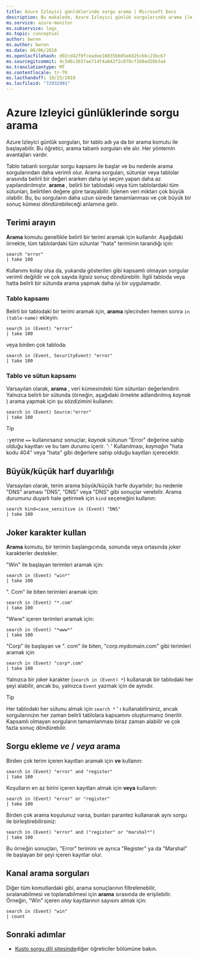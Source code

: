 ```yaml
---
title: Azure Izleyici günlüklerinde sorgu arama | Microsoft Docs
description: Bu makalede, Azure Izleyici günlük sorgularında arama ile çalışmaya başlama hakkında bir öğretici sunulmaktadır.
ms.service: azure-monitor
ms.subservice: logs
ms.topic: conceptual
author: bwren
ms.author: bwren
ms.date: 08/06/2018
ms.openlocfilehash: d92cd42f0fceadee16035b605e8d25c6bc23bc67
ms.sourcegitcommit: 4c3d6c2657ae714f4a042f2c078cf1b0ad20b3a4
ms.translationtype: MT
ms.contentlocale: tr-TR
ms.lasthandoff: 10/25/2019
ms.locfileid: "72932991"
---
```

# <a name="search-queries-in-azure-monitor-logs"></a>Azure Izleyici günlüklerinde sorgu arama
Azure Izleyici günlük sorguları, bir tablo adı ya da bir arama komutu ile başlayabilir. Bu öğretici, arama tabanlı sorguları ele alır. Her yöntemin avantajları vardır.

Tablo tabanlı sorgular sorgu kapsamı ile başlar ve bu nedenle arama sorgularından daha verimli olur. Arama sorguları, sütunlar veya tablolar arasında belirli bir değeri ararken daha iyi seçim yapan daha az yapılandırılmıştır. **arama** , belirli bir tablodaki veya tüm tablolardaki tüm sütunları, belirtilen değere göre tarayabilir. İşlenen veri miktarı çok büyük olabilir. Bu, bu sorguların daha uzun sürede tamamlanması ve çok büyük bir sonuç kümesi döndürebileceği anlamına gelir.

## <a name="search-a-term"></a>Terimi arayın
**Arama** komutu genellikle belirli bir terimi aramak için kullanılır. Aşağıdaki örnekte, tüm tablolardaki tüm sütunlar "hata" teriminin tarandığı için:

```Kusto
search "error"
| take 100
```

Kullanımı kolay olsa da, yukarıda gösterilen gibi kapsamlı olmayan sorgular verimli değildir ve çok sayıda ilgisiz sonuç döndürebilir. İlgili tabloda veya hatta belirli bir sütunda arama yapmak daha iyi bir uygulamadır.

### <a name="table-scoping"></a>Tablo kapsamı
Belirli bir tablodaki bir terimi aramak için, **arama** işlecinden hemen sonra `in (table-name)` ekleyin:

```Kusto
search in (Event) "error"
| take 100
```

veya birden çok tabloda:
```Kusto
search in (Event, SecurityEvent) "error"
| take 100
```

### <a name="table-and-column-scoping"></a>Tablo ve sütun kapsamı
Varsayılan olarak, **arama** , veri kümesindeki tüm sütunları değerlendirir. Yalnızca belirli bir sütunda (örneğin, aşağıdaki örnekte adlandırılmış *kaynak* ) arama yapmak için şu sözdizimini kullanın:

```Kusto
search in (Event) Source:"error"
| take 100
```

> [!TIP]
> `:`yerine `==` kullanırsanız sonuçlar, *kaynak* sütunun "Error" değerine sahip olduğu kayıtları ve bu tam durumu içerir. ': ' Kullanılması, *kaynağın* "hata kodu 404" veya "hata" gibi değerlere sahip olduğu kayıtları içerecektir.

## <a name="case-sensitivity"></a>Büyük/küçük harf duyarlılığı
Varsayılan olarak, terim arama büyük/küçük harfe duyarlıdır; bu nedenle "DNS" araması "DNS", "DNS" veya "DNS" gibi sonuçlar verebilir. Arama durumunu duyarlı hale getirmek için `kind` seçeneğini kullanın:

```Kusto
search kind=case_sensitive in (Event) "DNS"
| take 100
```

## <a name="use-wild-cards"></a>Joker karakter kullan
**Arama** komutu, bir terimin başlangıcında, sonunda veya ortasında joker karakterler destekler.

"Win" ile başlayan terimleri aramak için:
```Kusto
search in (Event) "win*"
| take 100
```

". Com" ile biten terimleri aramak için:
```Kusto
search in (Event) "*.com"
| take 100
```

"Www" içeren terimleri aramak için:
```Kusto
search in (Event) "*www*"
| take 100
```

"Corp" ile başlayan ve ". com" ile biten, "corp.mydomain.com" gibi terimleri aramak için

```Kusto
search in (Event) "corp*.com"
| take 100
```

Yalnızca bir joker karakter (`search in (Event) *`) kullanarak bir tablodaki her şeyi alabilir, ancak bu, yalnızca `Event` yazmak için de aynıdır.

> [!TIP]
> Her tablodaki her sütunu almak için `search *` ' ı kullanabilirsiniz, ancak sorgularınızın her zaman belirli tablolara kapsamını oluşturmanız önerilir. Kapsamlı olmayan sorguların tamamlanması biraz zaman alabilir ve çok fazla sonuç döndürebilir.

## <a name="add-and--or-to-search-queries"></a>Sorgu ekleme *ve* / *veya* arama
Birden çok terim içeren kayıtları aramak için **ve** kullanın:

```Kusto
search in (Event) "error" and "register"
| take 100
```

Koşulların en az birini içeren kayıtları almak için **veya** kullanın:

```Kusto
search in (Event) "error" or "register"
| take 100
```

Birden çok arama koşulunuz varsa, bunları parantez kullanarak aynı sorgu ile birleştirebilirsiniz:

```Kusto
search in (Event) "error" and ("register" or "marshal*")
| take 100
```

Bu örneğin sonuçları, "Error" terimini ve ayrıca "Register" ya da "Marshal" ile başlayan bir şeyi içeren kayıtlar olur.

## <a name="pipe-search-queries"></a>Kanal arama sorguları
Diğer tüm komutlardaki gibi, arama sonuçlarının filtrelenebilir, sıralanabilmesi ve toplanabilmesi için **arama** sırasında de erişilebilir. Örneğin, "Win" içeren *olay* kayıtlarının sayısını almak için:

```Kusto
search in (Event) "win"
| count
```




## <a name="next-steps"></a>Sonraki adımlar

- [Kusto sorgu dili sitesinde](/azure/kusto/query/)diğer öğreticiler bölümüne bakın.
